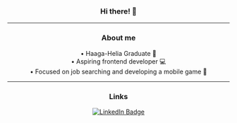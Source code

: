<div id="body" align="center">

### Hi there! 👋
--- 

### About me

• Haaga-Helia Graduate 🏫 <br />
• Aspiring frontend developer 💻 <br />
• Focused on job searching and developing a mobile game 🧾

--- 
### Links
<a href="https://www.linkedin.com/in/kristopher-pepper-824184136/">
    <img src="https://img.shields.io/badge/LinkedIn-blue?style=for-the-badge&logo=linkedin&logoColor=white" alt="LinkedIn Badge"/>
</a>

</div>


<!--
**My `README.md` which appears on my GitHub profile.
-->
